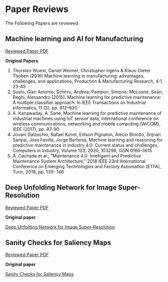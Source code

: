 # Paper Reviews
 
 
The Following Papers are reviewed.

<a id="aaa"></a>
## Machine learning and AI for Manufacturing 
[Reviewed Paper PDF](https://github.com/abhisheksoni-iitb/Paper-Reviews/blob/main/Machine%20learning%20and%20AI%20for%20Manufacturing.pdf)


**Original Papers**
1. Thorsten Wuest, Daniel Weimer, Christopher Irgens &
Klaus-Dieter Thoben (2016) Machine learning in manufacturing: advantages, challenges, and applications, Production & Manufacturing Research, 4:1, 23-45
2. Susto, Gian Antonio; Schirru, Andrea; Pampuri, Simone;
McLoone, Seán; Beghi, Alessandro (2015). Machine
learning for predictive maintenance: A multiple classifier
approach. In IEEE Transactions on Industrial Informatics,
11 (3), pp. 812–820.
3. A. Kanawaday, A. Sane, Machine learning for predictive
maintenance of industrial machines using IoT sensor
data, International conference on wireless communications, networking and mobile computing (WiCOM),
IEEE (2017), pp. 87-90
4. Jovani Dalzochio, Rafael Kunst, Edison Pignaton, Alecio
Binotto, Srijnan Sanyal, Jose Favilla, Jorge Barbosa, Machine learning and reasoning for predictive maintenance
in Industry 4.0: Current status and challenges, Computers
in Industry, Volume 123, 2020, 103298, ISSN 0166-3615
5. A. Cachada et al., "Maintenance 4.0: Intelligent and Predictive Maintenance System Architecture," 2018 IEEE
23rd International Conference on Emerging Technologies
and Factory Automation (ETFA), Turin, 2018, pp. 139-
146


<a id="aaa"></a>
## Deep Unfolding Network for Image Super-Resolution
[Reviewed Paper PDF](Machine-learning-and-AI-for-Manufacturing.pdf)

**Original paper**

[Deep Unfolding Network for Image Super-Resolution](Deep-Unfolding-Network-for-Image-Super-Resolution.pdf)


<a id="aaa"></a>
## Sanity Checks for Saliency Maps 

[Reviewed Paper PDF](Sanity-Checks-for-Saliency-Maps.pdf)

**Original paper**

[Sanity Checks for Saliency Maps ](https://arxiv.org/abs/1810.03292)